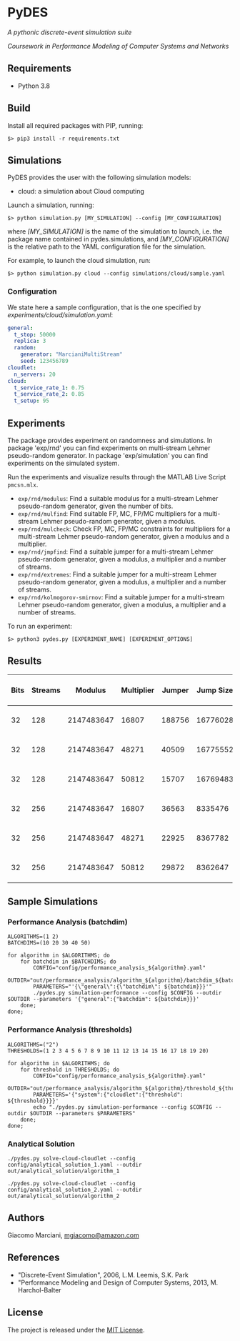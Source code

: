 # PyDES

*A pythonic discrete-event simulation suite*

*Coursework in Performance Modeling of Computer Systems and Networks*


## Requirements
* Python 3.8


## Build
Install all required packages with PIP, running:

    $> pip3 install -r requirements.txt


## Simulations
PyDES provides the user with the following simulation models:

* cloud: a simulation about Cloud computing

Launch a simulation, running:

    $> python simulation.py [MY_SIMULATION] --config [MY_CONFIGURATION]

where
*[MY_SIMULATION]* is the name of the simulation to launch, i.e. the package name contained in pydes.simulations, and
*[MY_CONFIGURATION]* is the relative path to the YAML configuration file for the simulation.

For example, to launch the cloud simulation, run:

    $> python simulation.py cloud --config simulations/cloud/sample.yaml


### Configuration
We state here a sample configuration, that is the one specified by *experiments/cloud/simulation.yaml*:

```yaml
general:
  t_stop: 50000
  replica: 3
  random:
    generator: "MarcianiMultiStream"
    seed: 123456789
cloudlet:
  n_servers: 20
cloud:
  t_service_rate_1: 0.75
  t_service_rate_2: 0.85
  t_setup: 95
```


## Experiments
The package provides experiment on randomness and simulations.
In package 'exp/rnd' you can find experiments on multi-stream Lehmer pseudo-random generator.
In package 'exp/simulation' you can find experiments on the simulated system.

Run the experiments and visualize results through the MATLAB Live Script `pmcsn.mlx`.

* `exp/rnd/modulus`: Find a suitable modulus for a multi-stream Lehmer pseudo-random generator, given the number of bits.
* `exp/rnd/mulfind`: Find suitable FP, MC, FP/MC multipliers for a multi-stream Lehmer pseudo-random generator, given a modulus.
* `exp/rnd/mulcheck`: Check FP, MC, FP/MC constraints for multipliers for a multi-stream Lehmer pseudo-random generator, given a modulus and a multiplier.
* `exp/rnd/jmpfind`: Find a suitable jumper for a multi-stream Lehmer pseudo-random generator, given a modulus, a multiplier and a number of streams.
* `exp/rnd/extremes`: Find a suitable jumper for a multi-stream Lehmer pseudo-random generator, given a modulus, a multiplier and a number of streams.
* `exp/rnd/kolmogorov-smirnov`: Find a suitable jumper for a multi-stream Lehmer pseudo-random generator, given a modulus, a multiplier and a number of streams.

To run an experiment:

    $> python3 pydes.py [EXPERIMENT_NAME] [EXPERIMENT_OPTIONS]

## Results

| Bits | Streams | Modulus    | Multiplier | Jumper | Jump Size | Spectral Test | Test of Extremes               | Test of Kolmogorov-Smirnov |
|------|---------|------------|------------|--------|-----------|---------------|--------------------------------|----------------------------|
| 32   | 128     | 2147483647 | 16807      | 188756 | 16776028  | Failed        | Failed (91.406% confidence)    | Succeeded                  |
| 32   | 128     | 2147483647 | 48271      | 40509  | 16775552  | Succeeded     | Succeeded (96.875% confidence) | Succeeded                  |
| 32   | 128     | 2147483647 | 50812      | 15707  | 16769483  | Succeeded     | Succeeded (97.656% confidence) | Failed                     |
| 32   | 256     | 2147483647 | 16807      | 36563  | 8335476   | Failed        | Succeeded (95.312% confidence) | Succeeded                  |
| 32   | 256     | 2147483647 | 48271      | 22925  | 8367782   | Succeeded     | Failed (92.969% confidence)    | Succeeded                  |
| 32   | 256     | 2147483647 | 50812      | 29872  | 8362647   | Succeeded     | Failed (94.531% confidence)    | Succeeded                  |


## Sample Simulations

### Performance Analysis (batchdim)
```
ALGORITHMS=(1 2)
BATCHDIMS=(10 20 30 40 50)

for algorithm in $ALGORITHMS; do
    for batchdim in $BATCHDIMS; do
        CONFIG="config/performance_analysis_${algorithm}.yaml"
        OUTDIR="out/performance_analysis/algorithm_${algorithm}/batchdim_${batchdim}"
        PARAMETERS="'{\"general\":{\"batchdim\": ${batchdim}}}'"
        ./pydes.py simulation-performance --config $CONFIG --outdir $OUTDIR --parameters '{"general":{"batchdim": ${batchdim}}}'
    done;
done;
```

### Performance Analysis (thresholds)
```
ALGORITHMS=("2")
THRESHOLDS=(1 2 3 4 5 6 7 8 9 10 11 12 13 14 15 16 17 18 19 20)

for algorithm in $ALGORITHMS; do
    for threshold in THRESHOLDS; do
        CONFIG="config/performance_analysis_${algorithm}.yaml"
        OUTDIR="out/performance_analysis/algorithm_${algorithm}/threshold_${threshold}"
        PARAMETERS='{"system":{"cloudlet":{"threshold": ${threshold}}}}'
        echo "./pydes.py simulation-performance --config $CONFIG --outdir $OUTDIR --parameters $PARAMETERS"
    done;
done;
```

### Analytical Solution
```
./pydes.py solve-cloud-cloudlet --config config/analytical_solution_1.yaml --outdir out/analytical_solution/algorithm_1
```

```
./pydes.py solve-cloud-cloudlet --config config/analytical_solution_2.yaml --outdir out/analytical_solution/algorithm_2
```

## Authors
Giacomo Marciani, [mgiacomo@amazon.com](mailto:mgiacomo@amazon.com)


## References
* "Discrete-Event Simulation", 2006, L.M. Leemis, S.K. Park
* "Performance Modeling and Design of Computer Systems, 2013, M. Harchol-Balter


## License
The project is released under the [MIT License](https://opensource.org/licenses/MIT).
